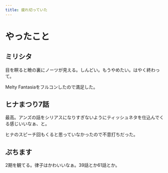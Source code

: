 ```yaml
---
title: 疲れ切っていた
---
```


# やったこと

## ミリシタ

目を瞑ると瞼の裏にノーツが見える。しんどい。もうやめたい。はやく終わって。

Melty Fantasiaをフルコンしたので満足した。

## ヒナまつり7話

最高。アンズの話をシリアスになりすぎないようにティッシュネタを仕込んでくる感じいいなぁ、と。

ヒナのスピーチ回もくると思っていなかったので不意打ちだった。

## ぷちます

2期を観てる。律子はかわいいなぁ。39話とか61話とか。
